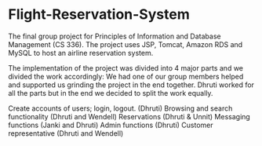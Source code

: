 # Flight-Reservation-System


The final group project for Principles of Information and Database Management (CS 336).
The project uses JSP, Tomcat, Amazon RDS and MySQL to host an airline reservation system.

The implementation of the project was divided into 4 major parts and we divided the work accordingly:
We had one of our group members helped and supported us grinding the project in the end together. Dhruti worked for all the parts but in the end we decided to split the work equally.

Create accounts of users; login, logout. (Dhruti)
Browsing and search functionality (Dhruti and Wendell)
Reservations (Dhruti & Unnit)
Messaging functions (Janki and Dhruti)
Admin functions (Dhruti)
Customer representative (Dhruti and Wendell)


